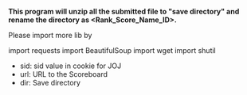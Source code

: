 **This program will unzip all the submitted file to "save directory" and rename the directory as <Rank_Score_Name_ID>.**

Please import more lib by

import requests
import BeautifulSoup
import wget
import shutil


* sid: sid value in cookie for JOJ
* url: URL to the Scoreboard
* dir: Save directory